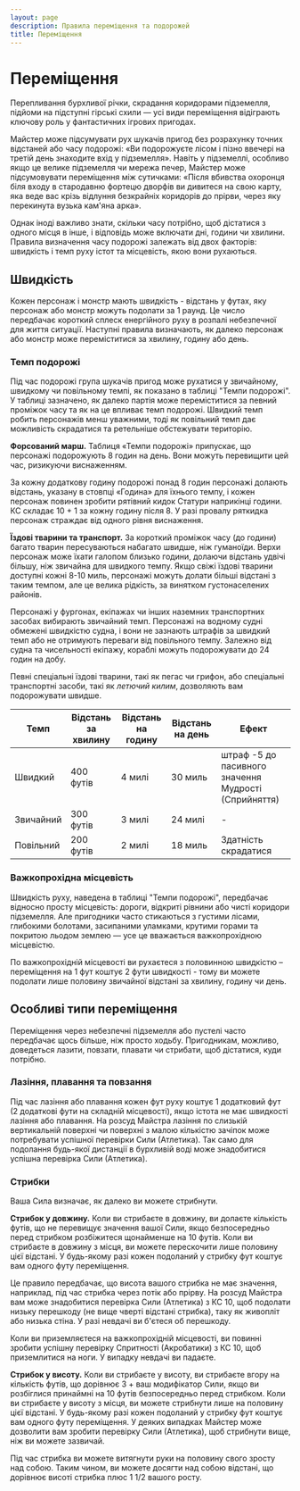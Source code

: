 ```yaml
---
layout: page
description: Правила переміщення та подорожей
title: Переміщення
---
```


# Переміщення
Перепливання бурхливої річки, скрадання коридорами підземелля, підйоми на підступні гірські схили — усі види переміщення відіграють ключову роль у фантастичних ігрових пригодах.

Майстер може підсумувати рух шукачів пригод без розрахунку точних відстаней або часу подорожі: «Ви подорожуєте лісом і пізно ввечері на третій день знаходите вхід у підземелля». Навіть у підземеллі, особливо якщо це велике підземелля чи мережа печер, Майстер може підсумовувати переміщення між сутичками: «Після вбивства охоронця біля входу в стародавню фортецю дворфів ви дивитеся на свою карту, яка веде вас крізь відлуння безкрайніх коридорів до прірви, через яку перекинута вузька кам'яна арка».

Однак іноді важливо знати, скільки часу потрібно, щоб дістатися з одного місця в інше, і відповідь може включати дні, години чи хвилини. Правила визначення часу подорожі залежать від двох факторів: швидкість і темп руху істот та місцевість, якою вони рухаються.

## Швидкість
Кожен персонаж і монстр мають швидкість - відстань у футах, яку персонаж або монстр можуть подолати за 1 раунд. Це число передбачає короткий сплеск енергійного руху в розпалі небезпечної для життя ситуації. Наступні правила визначають, як далеко персонаж або монстр може переміститися за хвилину, годину або день.

### Темп подорожі
Під час подорожі група шукачів пригод може рухатися у звичайному, швидкому чи повільному темпі, як показано в таблиці "Темпи подорожі". У таблиці зазначено, як далеко партія може переміститися за певний проміжок часу та як на це впливає темп подорожі. Швидкий темп робить персонажів менш уважними, тоді як повільний темп дає можливість скрадатися та ретельніше обстежувати територію.

**Форсований марш.** Таблиця «Темпи подорожі» припускає, що персонажі подорожують 8 годин на день. Вони можуть перевищити цей час, ризикуючи виснаженням.

За кожну додаткову годину подорожі понад 8 годин персонажі долають відстань, указану в стовпці «Година» для їхнього темпу, і кожен персонаж повинен зробити рятівний кидок Статури наприкінці години. КС складає 10 + 1 за кожну годину після 8. У разі провалу ряткидка персонаж страждає від одного рівня виснаження.

**Їздові тварини та транспорт.** За короткий проміжок часу (до години) багато тварин пересуваються набагато швидше, ніж гуманоїди. Верхи персонаж може їхати галопом близько години, долаючи відстань удвічі більшу, ніж звичайна для швидкого темпу. Якщо свіжі їздові тварини доступні кожні 8-10 миль, персонажі можуть долати більші відстані з таким темпом, але це велика рідкість, за винятком густонаселених районів.

Персонажі у фургонах, екіпажах чи інших наземних транспортних засобах вибирають звичайний темп. Персонажі на водному судні обмежені швидкістю судна, і вони не зазнають штрафів за швидкий темп або не отримують переваги від повільного темпу. Залежно від судна та чисельності екіпажу, кораблі можуть подорожувати до 24 годин на добу.

Певні спеціальні їздові тварини, такі як пегас чи грифон, або спеціальні транспортні засоби, такі як _летючий килим_, дозволяють вам подорожувати швидше.

| Темп      | Відстань за хвилину | Відстань на годину | Відстань на день | Ефект                                                |
| --------- | ------------------- | ------------------ | ---------------- | ---------------------------------------------------- |
| Швидкий   | 400 футів           | 4 милі             | 30 миль          | штраф -5 до пасивного значення Мудрості (Сприйняття) |
| Звичайний | 300 футів           | 3 милі             | 24 милі          | -                                                    |
| Повільний | 200 футів           | 2 милі             | 18 миль          | Здатність скрадатися                                 |

### Важкопрохідна місцевість
Швидкість руху, наведена в таблиці "Темпи подорожі", передбачає відносно просту місцевість: дороги, відкриті рівнини або чисті коридори підземелля. Але пригодники часто стикаються з густими лісами, глибокими болотами, засипаними уламками, крутими горами та покритою льодом землею — усе це вважається важкопрохідною місцевістю.

По важкопрохідній місцевості ви рухаєтеся з половинною швидкістю – переміщення на 1 фут коштує 2 фути швидкості - тому ви можете подолати лише половину звичайної відстані за хвилину, годину чи день.

## Особливі типи переміщення
Переміщення через небезпечні підземелля або пустелі часто передбачає щось більше, ніж просто ходьбу. Пригодникам, можливо, доведеться лазити, повзати, плавати чи стрибати, щоб дістатися, куди потрібно.

### Лазіння, плавання та повзання
Під час лазіння або плавання кожен фут руху коштує 1 додатковий фут (2 додаткові фути на складній місцевості), якщо істота не має швидкості лазіння або плавання. На розсуд Майстра лазіння по слизькій вертикальній поверхні чи поверхні з малою кількістю зачіпок може потребувати успішної перевірки Сили (Атлетика). Так само для подолання будь-якої дистанції в бурхливій воді може знадобитися успішна перевірка Сили (Атлетика).

### Стрибки
Ваша Сила визначає, як далеко ви можете стрибнути.

**Стрибок у довжину.** Коли ви стрибаєте в довжину, ви долаєте кількість футів, що не перевищує значення вашої Сили, якщо безпосередньо перед стрибком розбіжитеся щонайменше на 10 футів. Коли ви стрибаєте в довжину з місця, ви можете перескочити лише половину цієї відстані. У будь-якому разі кожен подоланий у стрибку фут коштує вам одного футу переміщення.

Це правило передбачає, що висота вашого стрибка не має значення, наприклад, під час стрибка через потік або прірву. На розсуд Майстра вам може знадобитися перевірка Сили (Атлетика) з КС 10, щоб подолати низьку перешкоду (не вище чверті відстані стрибка), таку як живопліт або низька стіна. У разі невдачі ви б'єтеся об перешкоду.

Коли ви приземляєтеся на важкопрохідній місцевості, ви повинні зробити успішну перевірку Спритності (Акробатики) з КС 10, щоб приземлитися на ноги. У випадку невдачі ви падаєте.

**Стрибок у висоту.** Коли ви стрибаєте у висоту, ви стрибаєте вгору на кількість футів, що дорівнює 3 + ваш модифікатор Сили, якщо ви розбіглися принаймні на 10 футів безпосередньо перед стрибком. Коли ви стрибаєте у висоту з місця, ви можете стрибнути лише на половину цієї відстані. У будь-якому разі кожен подоланий у стрибку фут коштує вам одного футу переміщення. У деяких випадках Майстер може дозволити вам зробити перевірку Сили (Атлетика), щоб стрибнути вище, ніж ви можете зазвичай.

Під час стрибка ви можете витягнути руки на половину свого зросту над собою. Таким чином, ви можете досягти над собою відстані, що дорівнює висоті стрибка плюс 1 1/2 вашого росту.
